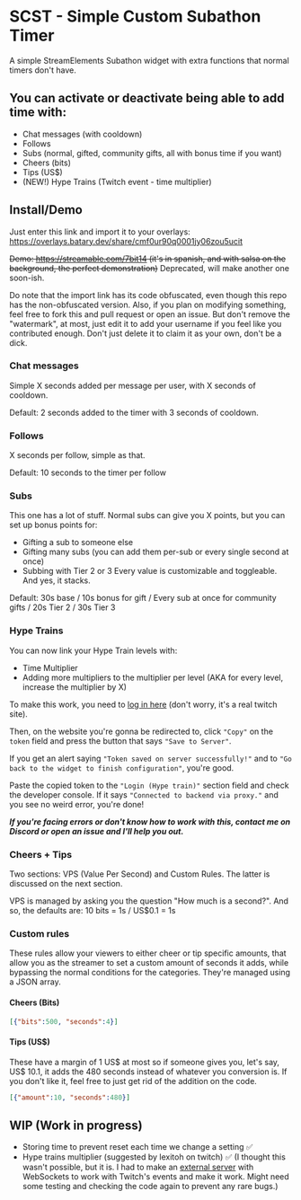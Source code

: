# SCST - Simple Custom Subathon Timer
A simple StreamElements Subathon widget with extra functions that normal timers don't have.

## You can activate or deactivate being able to add time with:
- Chat messages (with cooldown)
- Follows
- Subs (normal, gifted, community gifts, all with bonus time if you want)
- Cheers (bits)
- Tips (US$)
- (NEW!) Hype Trains (Twitch event - time multiplier)

## Install/Demo
Just enter this link and import it to your overlays: https://overlays.batary.dev/share/cmf0ur90q0001jy06zou5ucit

~~Demo: https://streamable.com/7bit14 (it's in spanish, and with salsa on the background, the perfect demonstration)~~ Deprecated, will make another one soon-ish.

Do note that the import link has its code obfuscated, even though this repo has the non-obfuscated version.
Also, if you plan on modifying something, feel free to fork this and pull request or open an issue. But don't remove the "watermark", at most, just edit it to add your username if you feel like you contributed enough. Don't just delete it to claim it as your own, don't be a dick.

### Chat messages
Simple X seconds added per message per user, with X seconds of cooldown.

Default: 2 seconds added to the timer with 3 seconds of cooldown.
### Follows
X seconds per follow, simple as that.

Default: 10 seconds to the timer per follow
### Subs
This one has a lot of stuff.
Normal subs can give you X points, but you can set up bonus points for:
- Gifting a sub to someone else
- Gifting many subs (you can add them per-sub or every single second at once)
- Subbing with Tier 2 or 3
Every value is customizable and toggleable.
And yes, it stacks.

Default: 30s base / 10s bonus for gift / Every sub at once for community gifts / 20s Tier 2 / 30s Tier 3
### Hype Trains
You can now link your Hype Train levels with:
- Time Multiplier
- Adding more multipliers to the multiplier per level (AKA for every level, increase the multiplier by X)

To make this work, you need to [log in here](https://id.twitch.tv/oauth2/authorize?client_id=520y5768mtvy8yaqxl9bm8yt4ulmrj&redirect_uri=https://twitch.cafecloudnine.com/redirect&response_type=token&scope=channel:read:hype_train) (don't worry, it's a real twitch site). 

Then, on the website you're gonna be redirected to, click `"Copy"` on the `token` field and press the button that says `"Save to Server"`. 

If you get an alert saying `"Token saved on server successfully!"` and to `"Go back to the widget to finish configuration"`, you're good. 

Paste the copied token to the `"Login (Hype train)"` section field and check the developer console. If it says `"Connected to backend via proxy."` and you see no weird error, you're done!

_**If you're facing errors or don't know how to work with this, contact me on Discord or open an issue and I'll help you out.**_
### Cheers + Tips
Two sections: VPS (Value Per Second) and Custom Rules.
The latter is discussed on the next section.

VPS is managed by asking you the question "How much is a second?".
And so, the defaults are: 10 bits = 1s / US$0.1 = 1s

### Custom rules
These rules allow your viewers to either cheer or tip specific amounts, that allow you as the streamer to set a custom amount of seconds it adds, while bypassing the normal conditions for the categories.
They're managed using a JSON array.
#### Cheers (Bits)
```json
[{"bits":500, "seconds":4}]
```
#### Tips (US$)
These have a margin of 1 US$ at most so if someone gives you, let's say, US$ 10.1, it adds the 480 seconds instead of whatever you conversion is.
If you don't like it, feel free to just get rid of the addition on the code.
```json
[{"amount":10, "seconds":480}]
```

## WIP (Work in progress)
- Storing time to prevent reset each time we change a setting ✅
- Hype trains multiplier (suggested by lexitoh on twitch) ✅ (I thought this wasn't possible, but it is. I had to make an [external server](https://github.com/Jair4x/scst-server) with WebSockets to work with Twitch's events and make it work. Might need some testing and checking the code again to prevent any rare bugs.)
